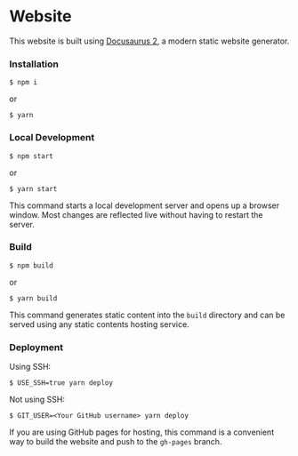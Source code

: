 # Website
This website is built using [Docusaurus 2](https://docusaurus.io/), a modern static website generator.

### Installation
```
$ npm i
```
or
```
$ yarn
```

### Local Development
```
$ npm start
```
or
```
$ yarn start
```

This command starts a local development server and opens up a browser window. Most changes are reflected live without having to restart the server.

### Build
```
$ npm build
```
or
```
$ yarn build
```

This command generates static content into the `build` directory and can be served using any static contents hosting service.

### Deployment

Using SSH:

```
$ USE_SSH=true yarn deploy
```

Not using SSH:

```
$ GIT_USER=<Your GitHub username> yarn deploy
```

If you are using GitHub pages for hosting, this command is a convenient way to build the website and push to the `gh-pages` branch.

